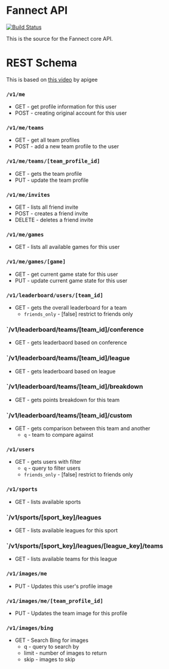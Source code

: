 # Fannect API
[![Build Status](https://secure.travis-ci.org/Fannect/fannect-mobileweb.png?branch=master)](https://travis-ci.org/Fannect/fannect-mobileweb)

This is the source for the Fannect core API.

# REST Schema
This is based on [this video](http://blog.apigee.com/detail/restful_api_design) by apigee

### `/v1/me`
* GET - get profile information for this user
* POST - creating original account for this user

### `/v1/me/teams`
* GET - get all team profiles
* POST - add a new team profile to the user

### `/v1/me/teams/[team_profile_id]`
* GET - gets the team profile
* PUT - update the team profile

### `/v1/me/invites`
* GET - lists all friend invite
* POST - creates a friend invite
* DELETE - deletes a friend invite

### `/v1/me/games`
* GET - lists all available games for this user

### `/v1/me/games/[game]`
* GET - get current game state for this user
* PUT - update current game state for this user

### `/v1/leaderboard/users/[team_id]`
* GET - gets the overall leaderboard for a team
   * `friends_only` - [false] restrict to friends only

### `/v1/leaderboard/teams/[team_id]/conference
* GET - gets leaderbaord based on conference

### `/v1/leaderboard/teams/[team_id]/league
* GET - gets leaderboard based on league
 
### `/v1/leaderboard/teams/[team_id]/breakdown
* GET - gets points breakdown for this team 

### `/v1/leaderboard/teams/[team_id]/custom
* GET - gets comparison between this team and another
  * `q` - team to compare against

### `/v1/users`
* GET - gets users with filter
   * `q` - query to filter users
   * `friends_only` - [false] restrict to friends only

### `/v1/sports`
* GET - lists available sports

### `/v1/sports/[sport_key]/leagues
* GET - lists available leagues for this sport

### `/v1/sports/[sport_key]/leagues/[league_key]/teams
* GET - lists available teams for this league

### `/v1/images/me`
* PUT - Updates this user's profile image

### `/v1/images/me/[team_profile_id]`
* PUT - Updates the team image for this profile

### `/v1/images/bing`
* GET - Search Bing for images
   * q - query to search by
   * limit - number of images to return
   * skip - images to skip

